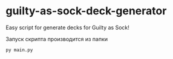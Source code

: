 # guilty-as-sock-deck-generator
Easy script for generate decks for Guilty as Sock!

Запуск скрипта производится из папки 
```
py main.py
```

